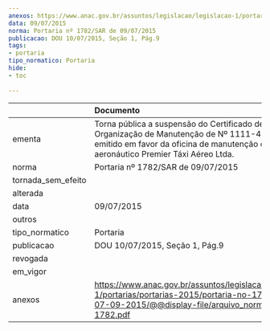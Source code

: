 ```yaml
---
anexos: https://www.anac.gov.br/assuntos/legislacao/legislacao-1/portarias/portarias-2015/portaria-no-1782-sar-de-07-09-2015/@@display-file/arquivo_norma/PA2015-1782.pdf
data: 09/07/2015
norma: Portaria nº 1782/SAR de 09/07/2015
publicacao: DOU 10/07/2015, Seção 1, Pág.9
tags:
- portaria
tipo_normatico: Portaria
hide: 
- toc 
 
---
```


|                    | Documento                                                                                                                                                                           |
|:-------------------|:------------------------------------------------------------------------------------------------------------------------------------------------------------------------------------|
| ementa             | Torna pública a suspensão do Certificado de Organização de Manutenção de Nº 1111-41/ANAC, emitido em favor da oficina de manutenção de produto aeronáutico Premier Táxi Aéreo Ltda. |
| norma              | Portaria nº 1782/SAR de 09/07/2015                                                                                                                                                  |
| tornada_sem_efeito |                                                                                                                                                                                     |
| alterada           |                                                                                                                                                                                     |
| data               | 09/07/2015                                                                                                                                                                          |
| outros             |                                                                                                                                                                                     |
| tipo_normatico     | Portaria                                                                                                                                                                            |
| publicacao         | DOU 10/07/2015, Seção 1, Pág.9                                                                                                                                                      |
| revogada           |                                                                                                                                                                                     |
| em_vigor           |                                                                                                                                                                                     |
| anexos             | https://www.anac.gov.br/assuntos/legislacao/legislacao-1/portarias/portarias-2015/portaria-no-1782-sar-de-07-09-2015/@@display-file/arquivo_norma/PA2015-1782.pdf                   |